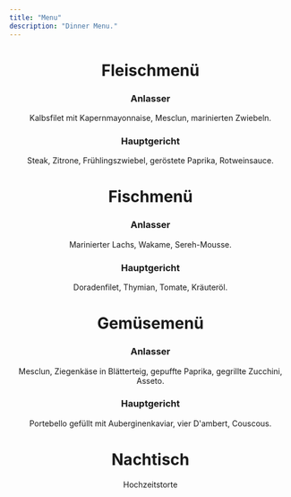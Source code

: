 ```yaml
---
title: "Menu"
description: "Dinner Menu."
---
```

<div style="text-align: center">
<h1>Fleischmenü</h1>
<h3>Anlasser</h3>
Kalbsfilet mit Kapernmayonnaise, Mesclun, marinierten Zwiebeln.
<h3>Hauptgericht</h3>
Steak, Zitrone, Frühlingszwiebel, geröstete Paprika, Rotweinsauce.

<h1>Fischmenü</h1>
<h3>Anlasser</h3>
Marinierter Lachs, Wakame, Sereh-Mousse.
<h3>Hauptgericht</h3>
Doradenfilet, Thymian, Tomate, Kräuteröl.

<h1>Gemüsemenü</h1>
<h3>Anlasser</h3>
Mesclun, Ziegenkäse in Blätterteig, gepuffte Paprika, gegrillte Zucchini, Asseto.
<h3>Hauptgericht</h3>
Portebello gefüllt mit Auberginenkaviar, vier D'ambert, Couscous.

<h1>Nachtisch</h1>
Hochzeitstorte
</div>



